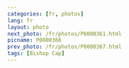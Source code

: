```yaml
---
categories: [fr, photos]
lang: fr
layout: photo
next_photo: /fr/photos/P0000361.html
picname: P0000366
prev_photo: /fr/photos/P0000367.html
tags: [Bishop Cap]
---
```

